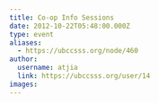 ```yaml
---
title: Co-op Info Sessions 
date: 2012-10-22T05:48:00.000Z
type: event
aliases:
  - https://ubccsss.org/node/460
author:
  username: atjia
  link: https://ubccsss.org/user/14
images:
---
```



